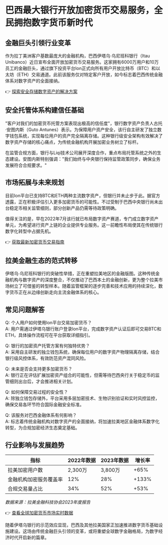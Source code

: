 # 巴西最大银行开放加密货币交易服务，全民拥抱数字货币新时代

## 金融巨头引领行业变革
作为拉丁美洲客户基数最庞大的金融机构，巴西伊塔乌·乌尼班科银行（Itau Unibanco）近日宣布全面开放加密货币交易服务。这家拥有6000万用户和10万员工的金融巨头，通过旗下投资平台Ion正式向所有用户开放比特币（BTC）和以太坊（ETH）交易通道。此前该服务仅对特定客户开放，如今标志着巴西传统金融体系对数字资产的全面接纳。

👉 [探索安全存储数字资产的解决方案](https://bit.ly/okx_welcome)

## 安全托管体系构建信任基础
"客户对我们的加密货币托管方案表现出极高的信任度"，银行数字资产负责人古托·安图内斯（Guto Antunes）表示。为保障用户资产安全，该行自主研发了独立数字钱包系统，实现每位用户的资产完全隔离存储。这种银行级安全架构有效解决了数字资产存储的核心痛点，为传统金融机构开展加密业务树立了标杆。

在监管合规方面，银行与Liqi技术公司展开深度合作，重点布局托管系统之外的生态建设。安图内斯特别强调："我们始终与中央银行保持监管政策同步，确保业务发展符合合规要求。"

## 市场拓展与未来规划
目前Ion平台已支持BTC和ETH两种主流数字资产，但银行并未止步于此。据官方透露，正在积极评估引入更多加密货币的可能性。不过受制于巴西中央银行尚未出台稳定币相关监管细则，部分创新产品仍需等待政策明确。

值得关注的是，早在2022年7月该行就已布局数字资产赛道，专门成立数字资产单元，为希望进行资产上链的企业提供专业服务。这一前瞻性布局使其在传统银行数字化转型中占据先机。

👉 [获取最新加密货币交易指南](https://bit.ly/okx_welcome)

## 拉美金融生态的范式转移
伊塔乌·乌尼班科银行的突破性举措，正在重塑拉美地区的金融版图。这种传统金融机构与数字资产的深度整合，不仅推动了巴西本土的金融创新，更为整个拉美市场树立了可借鉴的转型样本。随着监管框架的逐步完善和技术应用的持续深化，数字货币正在从边缘创新走向主流金融体系的核心。

## 常见问题解答

Q: 个人用户如何使用Ion平台交易加密货币？  
A: 用户需通过伊塔乌银行账户登录Ion平台，完成数字资产认证后即可交易BTC和ETH，具体操作流程可在平台获取详细指引。

Q: 银行的加密资产托管方案有何独特优势？  
A: 采用自主研发的独立钱包系统，确保每位用户的数字资产物理隔离存储，结合银行级风控体系，有效防范资产混同风险。

Q: 未来是否会支持更多加密货币？  
A: 银行正在评估扩展加密资产组合的可能性，但需等待巴西央行关于稳定币的监管细则出台后，才会推进相关计划。

Q: 如何保障交易过程的安全性？  
A: 除独立钱包存储外，平台采用多层加密技术、生物识别验证和实时风控监控，确保交易各环节符合国际金融安全标准。

Q: 该服务对巴西金融体系有何影响？  
A: 标志着传统金融机构对数字资产的全面接纳，将加速拉美地区金融体系数字化转型，为合规加密经济生态奠定基础。

## 行业影响与发展趋势

| 指标                | 2022年数据 | 2023年数据 | 增长率  |
|---------------------|------------|------------|---------|
| 拉美加密用户数      | 2,300万    | 3,800万    | +65%    |
| 金融机构加密服务覆盖率 | 12%        | 28%        | +133%   |
| 合规交易量占比      | 34%        | 52%        | +53%    |

*数据来源：拉美金融科技协会2023年度报告*

👉 [查看全球加密货币市场实时数据](https://bit.ly/okx_welcome)

随着伊塔乌银行的示范效应显现，巴西及其他拉美国家正加速推进数字货币基础设施建设。这场由传统金融巨头引领的变革，或将重塑全球数字金融格局，为数字经济时代开启新的篇章。